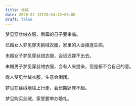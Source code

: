```yaml
---
title: 丝绒
date: 2020-02-15T20:54:12+08:00
draft: false
---
```


梦见穿丝绒衣服，倒霉的日子要来临。

已婚女人梦见穿天鹅绒衣服，家里的人会接连生病。

未婚女子梦见穿丝绒衣服，会迟迟嫁不出去。

未婚男子梦见穿丝绒衣服，会有人来提亲，但是都不合自己的意。

商人梦见丝绒衣服，生意会倒闭。

梦见在丝绒地毯上行走，会长期卧床不起。

梦见购买丝绒，家里要举办婚礼。